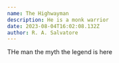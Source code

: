 ```yaml
---
name: The Highwayman
description: He is a monk warrior
date: 2023-08-04T16:02:08.132Z
author: R. A. Salvatore
---
```

THe man the myth the legend is here
